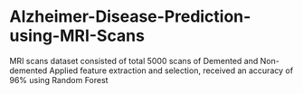 # Alzheimer-Disease-Prediction-using-MRI-Scans
MRI scans dataset consisted of total 5000 scans of Demented and Non-demented 
Applied feature extraction and selection, received an accuracy of 96% using Random Forest
